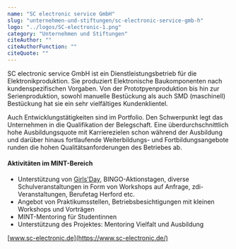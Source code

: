 ```yaml
---
name: "SC electronic service GmbH"
slug: "unternehmen-und-stiftungen/sc-electronic-service-gmb-h"
logo: "../logos/SC-electronic-1.png"
category: "Unternehmen und Stiftungen"
citeAuthor: ""
citeAuthorFunction: ""
citeQuote: ""
---
```


SC electronic service GmbH ist ein Dienstleistungsbetrieb für die Elektronikproduktion. Sie produziert Elektronische Baukomponenten nach kundenspezifischen Vorgaben. Von der Prototpyenproduktion bis hin zur Serienproduktion, sowohl manuelle Bestückung als auch SMD (maschinell) Bestückung hat sie ein sehr vielfältiges Kundenklientel.

Auch Entwicklungstätigkeiten sind im Portfolio. Den Schwerpunkt legt das Unternehmen in die Qualifikation der Belegschaft. Eine überdurchschnittlich hohe Ausbildungsquote mit Karrierezielen schon während der Ausbildung und darüber hinaus fortlaufende Weiterbildungs- und Fortbildungsangebote runden die hohen Qualitätsanforderungen des Betriebes ab.

#### Aktivitäten im MINT-Bereich

- Unterstützung von [Girls'Day](https://www.girls-day.de/), BINGO-Aktionstagen, diverse Schulveranstaltungen in Form von Workshops auf Anfrage, zdi-Veranstaltungen, Berufetag Herford etc.
- Angebot von Praktikumsstellen, Betriebsbesichtigungen mit kleinen Workshops und Vorträgen
- MINT-Mentoring für Studentinnen
- Unterstützung des Projektes: Mentoring Vielfalt und Ausbildung

[www.sc-electronic.de](https://www.sc-electronic.de/)
